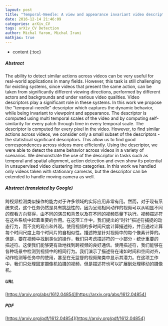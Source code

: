 ```yaml
---
layout: post
title: "Temporal-Needle: A view and appearance invariant video descriptor"
date: 2016-12-14 21:46:09
categories: arXiv_CV
tags: arXiv_CV Detection
author: Michal Yarom, Michal Irani
mathjax: true
---
```


* content
{:toc}

##### Abstract
The ability to detect similar actions across videos can be very useful for real-world applications in many fields. However, this task is still challenging for existing systems, since videos that present the same action, can be taken from significantly different viewing directions, performed by different actors and backgrounds and under various video qualities. Video descriptors play a significant role in these systems. In this work we propose the "temporal-needle" descriptor which captures the dynamic behavior, while being invariant to viewpoint and appearance. The descriptor is computed using multi temporal scales of the video and by computing self-similarity for every patch through time in every temporal scale. The descriptor is computed for every pixel in the video. However, to find similar actions across videos, we consider only a small subset of the descriptors - the statistical significant descriptors. This allow us to find good correspondences across videos more efficiently. Using the descriptor, we were able to detect the same behavior across videos in a variety of scenarios. We demonstrate the use of the descriptor in tasks such as temporal and spatial alignment, action detection and even show its potential in unsupervised video clustering into categories. In this work we handled only videos taken with stationary cameras, but the descriptor can be extended to handle moving camera as well.

##### Abstract (translated by Google)
跨视频检测类似操作的能力对于许多领域的实际应用非常有用。然而，对于现有系统来说，这个任务仍然是具有挑战性的，因为呈现相同动作的视频可以从明显不同的观看方向获得，由不同的演员和背景以及在不同的视频质量下执行。视频描述符在这些系统中起着重要的作用。在这项工作中，我们提出的“时针”描述符捕捉的动态行为，而不变的观点和外观。使用视频的多时间尺度计算描述符，并且通过计算每个时间尺度上每个时间片的自相似性。描述符是针对视频中的每个像素计算的。但是，要在视频中找到类似的操作，我们只考虑描述符的一小部分 - 统计重要的描述符。这使我们能够更有效地找到跨视频的良好通信。使用描述符，我们能够在各种场景中检测到视频中的相同行为。我们演示了描述符在诸如时间和空间对齐，动作检测等任务中的使用，甚至在无监督的视频聚类中显示其潜力。在这项工作中，我们只处理固定摄像机拍摄的视频，但是描述符也可以扩展到处理移动的摄像机。

##### URL
[https://arxiv.org/abs/1612.04854](https://arxiv.org/abs/1612.04854)

##### PDF
[https://arxiv.org/pdf/1612.04854](https://arxiv.org/pdf/1612.04854)

